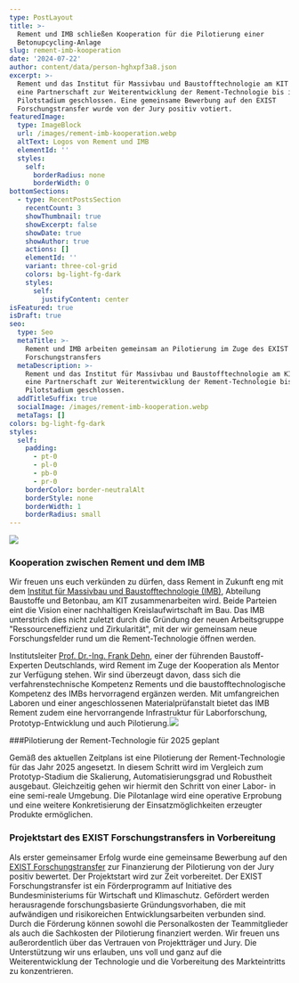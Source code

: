 ```yaml
---
type: PostLayout
title: >-
  Rement und IMB schließen Kooperation für die Pilotierung einer
  Betonupcycling-Anlage
slug: rement-imb-kooperation
date: '2024-07-22'
author: content/data/person-hghxpf3a8.json
excerpt: >-
  Rement und das Institut für Massivbau und Baustofftechnologie am KIT haben
  eine Partnerschaft zur Weiterentwicklung der Rement-Technologie bis ins
  Pilotstadium geschlossen. Eine gemeinsame Bewerbung auf den EXIST
  Forschungstransfer wurde von der Jury positiv votiert.
featuredImage:
  type: ImageBlock
  url: /images/rement-imb-kooperation.webp
  altText: Logos von Rement und IMB
  elementId: ''
  styles:
    self:
      borderRadius: none
      borderWidth: 0
bottomSections:
  - type: RecentPostsSection
    recentCount: 3
    showThumbnail: true
    showExcerpt: false
    showDate: true
    showAuthor: true
    actions: []
    elementId: ''
    variant: three-col-grid
    colors: bg-light-fg-dark
    styles:
      self:
        justifyContent: center
isFeatured: true
isDraft: true
seo:
  type: Seo
  metaTitle: >-
    Rement und IMB arbeiten gemeinsam an Pilotierung im Zuge des EXIST
    Forschungstransfers
  metaDescription: >-
    Rement und das Institut für Massivbau und Baustofftechnologie am KIT haben
    eine Partnerschaft zur Weiterentwicklung der Rement-Technologie bis ins
    Pilotstadium geschlossen.
  addTitleSuffix: true
  socialImage: /images/rement-imb-kooperation.webp
  metaTags: []
colors: bg-light-fg-dark
styles:
  self:
    padding:
      - pt-0
      - pl-0
      - pb-0
      - pr-0
    borderColor: border-neutralAlt
    borderStyle: none
    borderWidth: 1
    borderRadius: small
---
```

![](/images/rement-imb-kooperation.webp)

### Kooperation zwischen Rement und dem IMB

Wir freuen uns euch verkünden zu dürfen, dass Rement in Zukunft eng mit dem [Institut für Massivbau und Baustofftechnologie (IMB)](https://www.imb.kit.edu/), Abteilung Baustoffe und Betonbau, am KIT zusammenarbeiten wird. Beide Parteien eint die Vision einer nachhaltigen Kreislaufwirtschaft im Bau. Das IMB unterstrich dies nicht zuletzt durch die Gründung der neuen Arbeitsgruppe "Ressourceneffizienz und Zirkularität", mit der wir gemeinsam neue Forschungsfelder rund um die Rement-Technologie öffnen werden.

Institutsleiter [Prof. Dr.-Ing. Frank Dehn](https://www.imb.kit.edu/bt/196_211.php), einer der führenden Baustoff-Experten Deutschlands, wird Rement im Zuge der Kooperation als Mentor zur Verfügung stehen. Wir sind überzeugt davon, dass sich die verfahrenstechnische Kompetenz Rements und die baustofftechnologische Kompetenz des IMBs hervorragend ergänzen werden. Mit umfangreichen Laboren und einer angeschlossenen Materialprüfanstalt bietet das IMB Rement zudem eine hervorrangende Infrastruktur für Laborforschung, Prototyp-Entwicklung und auch Pilotierung.![](/images/dehn-zitat-rement.webp)

###Pilotierung der Rement-Technologie für 2025 geplant

Gemäß des aktuellen Zeitplans ist eine Pilotierung der Rement-Technologie für das Jahr 2025 angesetzt. In diesem Schritt wird im Vergleich zum Prototyp-Stadium die Skalierung, Automatisierungsgrad und Robustheit ausgebaut. Gleichzeitig gehen wir hiermit den Schritt von einer Labor- in eine semi-reale Umgebung. Die Pilotanlage wird eine operative Erprobung und eine weitere Konkretisierung der Einsatzmöglichkeiten erzeugter Produkte ermöglichen.

### Projektstart des EXIST Forschungstransfers in Vorbereitung

Als erster gemeinsamer Erfolg wurde eine gemeinsame Bewerbung auf den [EXIST Forschungstransfer](https://www.exist.de/EXIST/Navigation/DE/Gruendungsfoerderung/EXIST-Forschungstransfer/exist-forschungstransfer.html) zur Finanzierung der Pilotierung von der Jury positiv bewertet. Der Projektstart wird zur Zeit vorbereitet. Der EXIST Forschungstransfer ist ein Förderprogramm auf Initiative des Bundesministeriums für Wirtschaft und Klimaschutz. Gefördert werden herausragende forschungsbasierte Gründungsvorhaben, die mit aufwändigen und risikoreichen Entwicklungsarbeiten verbunden sind. Durch die Förderung können sowohl die Personalkosten der Teammitglieder als auch die Sachkosten der Pilotierung finanziert werden. Wir freuen uns außerordentlich über das Vertrauen von Projektträger und Jury. Die Unterstützung wir uns erlauben, uns voll und ganz auf die Weiterentwicklung der Technologie und die Vorbereitung des Markteintritts zu konzentrieren.
